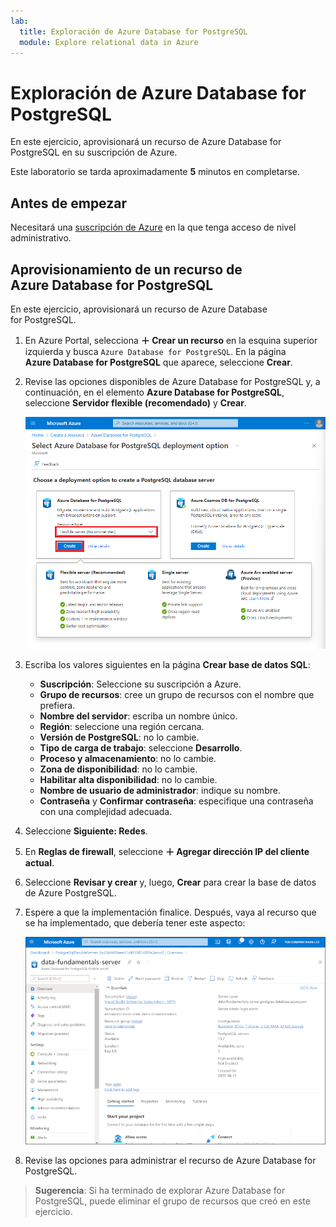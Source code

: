 ```yaml
---
lab:
  title: Exploración de Azure Database for PostgreSQL
  module: Explore relational data in Azure
---
```


# Exploración de Azure Database for PostgreSQL

En este ejercicio, aprovisionará un recurso de Azure Database for PostgreSQL en su suscripción de Azure.

Este laboratorio se tarda aproximadamente **5** minutos en completarse.

## Antes de empezar

Necesitará una [suscripción de Azure](https://azure.microsoft.com/free) en la que tenga acceso de nivel administrativo.

## Aprovisionamiento de un recurso de Azure Database for PostgreSQL

En este ejercicio, aprovisionará un recurso de Azure Database for PostgreSQL.

1. En Azure Portal, selecciona **&#65291; Crear un recurso** en la esquina superior izquierda y busca `Azure Database for PostgreSQL`. En la página **Azure Database for PostgreSQL** que aparece, seleccione **Crear**.

1. Revise las opciones disponibles de Azure Database for PostgreSQL y, a continuación, en el elemento **Azure Database for PostgreSQL**, seleccione **Servidor flexible (recomendado)** y **Crear**.

    ![Captura de pantalla de las opciones de implementación de Azure Database for PostgreSQL](images/postgresql-options.png)

1. Escriba los valores siguientes en la página **Crear base de datos SQL**:
    - **Suscripción**: Seleccione su suscripción a Azure.
    - **Grupo de recursos**: cree un grupo de recursos con el nombre que prefiera.
    - **Nombre del servidor**: escriba un nombre único.
    - **Región**: seleccione una región cercana.
    - **Versión de PostgreSQL**: no lo cambie.
    - **Tipo de carga de trabajo**: seleccione **Desarrollo**.
    - **Proceso y almacenamiento**: no lo cambie.
    - **Zona de disponibilidad**: no lo cambie.
    - **Habilitar alta disponibilidad**: no lo cambie.
    - **Nombre de usuario de administrador**: indique su nombre.
    - **Contraseña** y **Confirmar contraseña**: especifique una contraseña con una complejidad adecuada.

1. Seleccione **Siguiente: Redes**.

1. En **Reglas de firewall**, seleccione **&#65291; Agregar dirección IP del cliente actual**.

1. Seleccione **Revisar y crear** y, luego, **Crear** para crear la base de datos de Azure PostgreSQL.

1. Espere a que la implementación finalice. Después, vaya al recurso que se ha implementado, que debería tener este aspecto:

    ![Captura de pantalla de Azure Portal en la que se muestra la página de Azure Database for PostgreSQL.](images/postgresql-portal.png)

1. Revise las opciones para administrar el recurso de Azure Database for PostgreSQL.

> **Sugerencia**: Si ha terminado de explorar Azure Database for PostgreSQL, puede eliminar el grupo de recursos que creó en este ejercicio.

